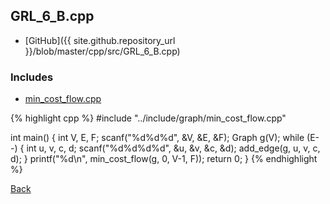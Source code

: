 ## GRL_6_B.cpp

- [GitHub]({{ site.github.repository_url }}/blob/master/cpp/src/GRL_6_B.cpp)

### Includes

- [min_cost_flow.cpp](../include/graph/min_cost_flow)

{% highlight cpp %}
#include "../include/graph/min_cost_flow.cpp"

int main() {
  int V, E, F;
  scanf("%d%d%d", &V, &E, &F);
  Graph g(V);
  while (E--) {
    int u, v, c, d;
    scanf("%d%d%d%d", &u, &v, &c, &d);
    add_edge(g, u, v, c, d);
  }
  printf("%d\n", min_cost_flow(g, 0, V-1, F));
  return 0;
}
{% endhighlight %}

[Back](..)
